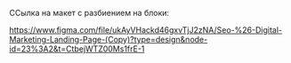 ССылка на макет с разбиением на блоки:

https://www.figma.com/file/ukAyVHackd46gxvTjJ2zNA/Seo-%26-Digital-Marketing-Landing-Page-(Copy)?type=design&node-id=23%3A2&t=CtbejWTZ00Ms1frE-1